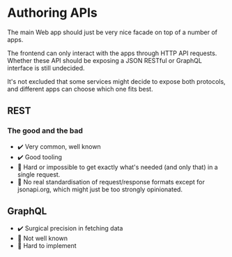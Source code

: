 # Authoring APIs

The main Web app should just be very nice facade on top of a number of apps.

The frontend can only interact with the apps through HTTP API requests. Whether these API should be exposing a JSON RESTful or GraphQL interface is still undecided.

It's not excluded that some services might decide to expose both protocols, and different apps can choose which one fits best.

## REST

### The good and the bad

- ✔️ Very common, well known
- ✔️ Good tooling
- 🔴 Hard or impossible to get exactly what's needed (and only that) in a single request.
- 🔴 No real standardisation of request/response formats except for jsonapi.org, which might just be too strongly opinionated.

## GraphQL 

- ✔️ Surgical precision in fetching data
- 🔴 Not well known
- 🔴 Hard to implement
